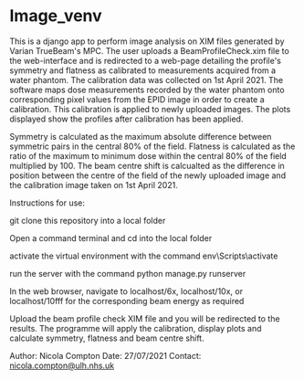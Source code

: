 # Image_venv

This is a django app to perform image analysis on XIM files generated by Varian TrueBeam's MPC. 
The user uploads a BeamProfileCheck.xim file to the web-interface and is redirected to a web-page detailing the profile's symmetry and flatness as calibrated to measurements acquired from a water phantom. The calibration data was collected on 1st April 2021. The software maps dose measurements recorded by the water phantom onto corresponding pixel values from the EPID image in order to create a calibration. This calibration is applied to newly uploaded images. The plots displayed show the profiles after calibration has been applied. 

Symmetry is calculated as the maximum absolute difference between symmetric pairs in the central 80% of the field. 
Flatness is calculated as the ratio of the maximum to minimum dose within the central 80% of the field multiplied by 100. 
The beam centre shift is calcualted as the difference in position between the centre of the field of the newly uploaded image and the calibration image taken on 1st April 2021.


Instructions for use:

git clone this repository into a local folder

Open a command terminal and cd into the local folder

activate the virtual environment with the command
env\Scripts\activate

run the server with the command
python manage.py runserver

In the web browser, navigate to 
localhost/6x,
localhost/10x, or
localhost/10fff 
for the corresponding beam energy as required

Upload the beam profile check XIM file and you will be redirected to the results.
The programme will apply the calibration, display plots and calculate symmetry, flatness and beam centre shift.

Author: Nicola Compton
Date: 27/07/2021
Contact: nicola.compton@ulh.nhs.uk
